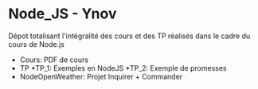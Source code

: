# Node_JS - Ynov

Dépot totalisant l'intégralité des cours et des TP réalisés dans le cadre du cours de Node.js

* Cours: PDF de cours
* TP
    *TP_1: Exemples en NodeJS
    *TP_2: Exemple de promesses
* NodeOpenWeather: Projet Inquirer + Commander

